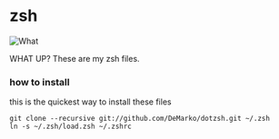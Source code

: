 zsh
======

![What](https://www.dropbox.com/s/ranhh6cen0mumry/2012-08-17%2023.00.05.jpg)

WHAT UP? These are my zsh files.


### how to install ###
this is the quickest way to install these files
    
    git clone --recursive git://github.com/DeMarko/dotzsh.git ~/.zsh
    ln -s ~/.zsh/load.zsh ~/.zshrc
